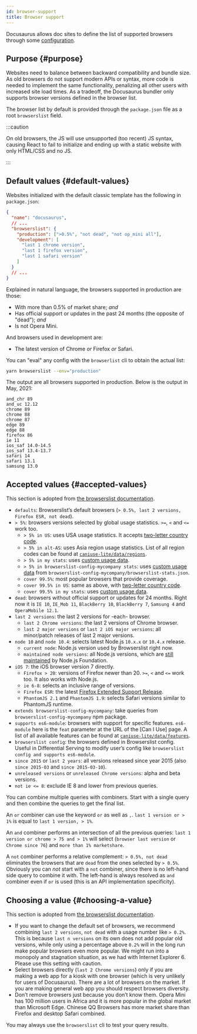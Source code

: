 ```yaml
---
id: browser-support
title: Browser support
---
```


Docusaurus allows doc sites to define the list of supported browsers through some [configuration](https://github.com/browserslist/browserslist).

## Purpose {#purpose}

Websites need to balance between backward compatibility and bundle size. As old browsers do not support modern APIs or syntax, more code is needed to implement the same functionality, penalizing all other users with increased site load times. As a tradeoff, the Docusaurus bundler only supports browser versions defined in the browser list.

The browser list by default is provided through the `package.json` file as a root `browserslist` field.

:::caution

On old browsers, the JS will use unsupported (too recent) JS syntax, causing React to fail to initialize and ending up with a static website with only HTML/CSS and no JS.

:::

## Default values {#default-values}

Websites initialized with the default classic template has the following in `package.json`:

```json {4-11} title="package.json"
{
  "name": "docusaurus",
  // ...
  "browserslist": {
    "production": [">0.5%", "not dead", "not op_mini all"],
    "development": [
      "last 1 chrome version",
      "last 1 firefox version",
      "last 1 safari version"
    ]
  }
  // ...
}
```

Explained in natural language, the browsers supported in production are those:

- With more than 0.5% of market share; _and_
- Has official support or updates in the past 24 months (the opposite of "dead"); _and_
- Is not Opera Mini.

And browsers used in development are:

- The latest version of Chrome _or_ Firefox _or_ Safari.

You can "eval" any config with the `browserlist` cli to obtain the actual list:

```bash
yarn browserslist --env="production"
```

The output are all browsers supported in production. Below is the output in May, 2021:

```text
and_chr 89
and_uc 12.12
chrome 89
chrome 88
chrome 87
edge 89
edge 88
firefox 86
ie 11
ios_saf 14.0-14.5
ios_saf 13.4-13.7
safari 14
safari 13.1
samsung 13.0
```

## Accepted values {#accepted-values}

This section is adopted from [the browserslist documentation](https://github.com/browserslist/browserslist/blob/main/README.md#queries).

- `defaults`: Browserslist’s default browsers (`> 0.5%, last 2 versions, Firefox ESR, not dead`).
- `> 5%`: browsers versions selected by global usage statistics. `>=`, `<` and `<=` work too.
  - `> 5% in US`: uses USA usage statistics. It accepts [two-letter country code](https://en.wikipedia.org/wiki/ISO_3166-1_alpha-2#Officially_assigned_code_elements).
  - `> 5% in alt-AS`: uses Asia region usage statistics. List of all region codes can be found at [`caniuse-lite/data/regions`](https://github.com/ben-eb/caniuse-lite/tree/master/data/regions).
  - `> 5% in my stats`: uses [custom usage data](https://github.com/browserslist/browserslist/blob/main/README.md#custom-usage-data).
  - `> 5% in browserslist-config-mycompany stats`: uses [custom usage data](https://github.com/browserslist/browserslist/blob/main/README.md#custom-usage-data) from `browserslist-config-mycompany/browserslist-stats.json`.
  - `cover 99.5%`: most popular browsers that provide coverage.
  - `cover 99.5% in US`: same as above, with [two-letter country code](https://en.wikipedia.org/wiki/ISO_3166-1_alpha-2#Officially_assigned_code_elements).
  - `cover 99.5% in my stats`: uses [custom usage data](https://github.com/browserslist/browserslist/blob/main/README.md#custom-usage-data).
- `dead`: browsers without official support or updates for 24 months. Right now it is `IE 10`, `IE_Mob 11`, `BlackBerry 10`, `BlackBerry 7`, `Samsung 4` and `OperaMobile 12.1`.
- `last 2 versions`: the last 2 versions for -each- browser.
  - `last 2 Chrome versions`: the last 2 versions of Chrome browser.
  - `last 2 major versions` or `last 2 iOS major versions`: all minor/patch releases of last 2 major versions.
- `node 10` and `node 10.4`: selects latest Node.js `10.x.x` or `10.4.x` release.
  - `current node`: Node.js version used by Browserslist right now.
  - `maintained node versions`: all Node.js versions, which are [still maintained](https://github.com/nodejs/Release) by Node.js Foundation.
- `iOS 7`: the iOS browser version 7 directly.
  - `Firefox > 20`: versions of Firefox newer than 20. `>=`, `<` and `<=` work too. It also works with Node.js.
  - `ie 6-8`: selects an inclusive range of versions.
  - `Firefox ESR`: the latest [Firefox Extended Support Release](https://support.mozilla.org/en-US/kb/choosing-firefox-update-channel).
  - `PhantomJS 2.1` and `PhantomJS 1.9`: selects Safari versions similar to PhantomJS runtime.
- `extends browserslist-config-mycompany`: take queries from `browserslist-config-mycompany` npm package.
- `supports es6-module`: browsers with support for specific features. `es6-module` here is the `feat` parameter at the URL of the [Can I Use] page. A list of all available features can be found at [`caniuse-lite/data/features`](https://github.com/ben-eb/caniuse-lite/tree/master/data/regions).
- `browserslist config`: the browsers defined in Browserslist config. Useful in Differential Serving to modify user’s config like `browserslist config and supports es6-module`.
- `since 2015` or `last 2 years`: all versions released since year 2015 (also `since 2015-03` and `since 2015-03-10`).
- `unreleased versions` or `unreleased Chrome versions`: alpha and beta versions.
- `not ie <= 8`: exclude IE 8 and lower from previous queries.

You can combine multiple queries with combiners. Start with a single query and then combine the queries to get the final list.

An `or` combiner can use the keyword `or` as well as `,`. `last 1 version or > 1%` is equal to `last 1 version, > 1%`.

An `and` combiner performs an intersection of all the previous queries: `last 1 version or chrome > 75 and > 1%` will select (`browser last version` or `Chrome since 76`) and `more than 1% marketshare`.

A `not` combiner performs a relative complement: `> 0.5%, not dead` eliminates the browsers that are `dead` from the ones selected by `> 0.5%`. Obviously you can _not_ start with a `not` combiner, since there is no left-hand side query to combine it with. The left-hand is always resolved as `and` combiner even if `or` is used (this is an API implementation specificity).

## Choosing a value {#choosing-a-value}

This section is adopted from [the browserslist documentation](https://github.com/browserslist/browserslist/blob/main/README.md#best-practices).

- If you want to change the default set of browsers, we recommend combining `last 2 versions`, `not dead` with a usage number like `> 0.2%`. This is because `last n versions` on its own does not add popular old versions, while only using a percentage above `0.2%` will in the long run make popular browsers even more popular. We might run into a monopoly and stagnation situation, as we had with Internet Explorer 6. Please use this setting with caution.
- Select browsers directly (`last 2 Chrome versions`) only if you are making a web app for a kiosk with one browser (which is very unlikely for users of Docusaurus). There are a lot of browsers on the market. If you are making general web app you should respect browsers diversity.
- Don’t remove browsers just because you don’t know them. Opera Mini has 100 million users in Africa and it is more popular in the global market than Microsoft Edge. Chinese QQ Browsers has more market share than Firefox and desktop Safari combined.

You may always use the `browserslist` cli to test your query results.
